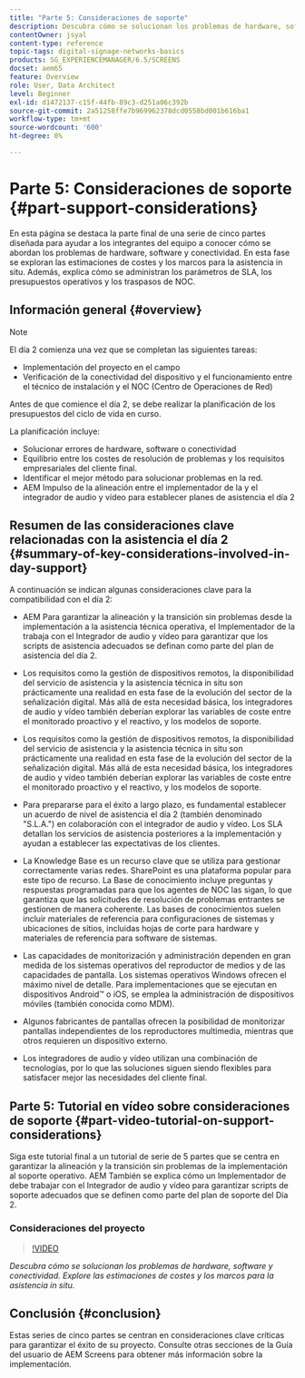 ```yaml
---
title: "Parte 5: Consideraciones de soporte"
description: Descubra cómo se solucionan los problemas de hardware, software y conectividad. Explore las estimaciones de costes y los marcos para la asistencia in situ. Además, descubra cómo se administran los parámetros de SLA, los presupuestos operativos y los traspasos de NOC.
contentOwner: jsyal
content-type: reference
topic-tags: digital-signage-networks-basics
products: SG_EXPERIENCEMANAGER/6.5/SCREENS
docset: aem65
feature: Overview
role: User, Data Architect
level: Beginner
exl-id: d1472137-c15f-44fb-89c3-d251a06c392b
source-git-commit: 2a51258ffe7b969962378dcd0558bd001b616ba1
workflow-type: tm+mt
source-wordcount: '600'
ht-degree: 0%

---
```


# Parte 5: Consideraciones de soporte {#part-support-considerations}

En esta página se destaca la parte final de una serie de cinco partes diseñada para ayudar a los integrantes del equipo a conocer cómo se abordan los problemas de hardware, software y conectividad. En esta fase se exploran las estimaciones de costes y los marcos para la asistencia in situ. Además, explica cómo se administran los parámetros de SLA, los presupuestos operativos y los traspasos de NOC.

## Información general {#overview}

>[!NOTE]
>
>El día 2 comienza una vez que se completan las siguientes tareas:
>
>* Implementación del proyecto en el campo
>* Verificación de la conectividad del dispositivo y el funcionamiento entre el técnico de instalación y el NOC (Centro de Operaciones de Red)
>
>Antes de que comience el día 2, se debe realizar la planificación de los presupuestos del ciclo de vida en curso.

La planificación incluye:

* Solucionar errores de hardware, software o conectividad
* Equilibrio entre los costes de resolución de problemas y los requisitos empresariales del cliente final.
* Identificar el mejor método para solucionar problemas en la red.
* AEM Impulso de la alineación entre el implementador de la y el integrador de audio y vídeo para establecer planes de asistencia el día 2

## Resumen de las consideraciones clave relacionadas con la asistencia el día 2 {#summary-of-key-considerations-involved-in-day-support}

A continuación se indican algunas consideraciones clave para la compatibilidad con el día 2:

* AEM Para garantizar la alineación y la transición sin problemas desde la implementación a la asistencia técnica operativa, el Implementador de la trabaja con el Integrador de audio y vídeo para garantizar que los scripts de asistencia adecuados se definan como parte del plan de asistencia del día 2.
* Los requisitos como la gestión de dispositivos remotos, la disponibilidad del servicio de asistencia y la asistencia técnica in situ son prácticamente una realidad en esta fase de la evolución del sector de la señalización digital. Más allá de esta necesidad básica, los integradores de audio y vídeo también deberían explorar las variables de coste entre el monitorado proactivo y el reactivo, y los modelos de soporte.

* Los requisitos como la gestión de dispositivos remotos, la disponibilidad del servicio de asistencia y la asistencia técnica in situ son prácticamente una realidad en esta fase de la evolución del sector de la señalización digital. Más allá de esta necesidad básica, los integradores de audio y vídeo también deberían explorar las variables de coste entre el monitorado proactivo y el reactivo, y los modelos de soporte.
* Para prepararse para el éxito a largo plazo, es fundamental establecer un acuerdo de nivel de asistencia el día 2 (también denominado &quot;S.L.A.&quot;) en colaboración con el integrador de audio y vídeo. Los SLA detallan los servicios de asistencia posteriores a la implementación y ayudan a establecer las expectativas de los clientes.
* La Knowledge Base es un recurso clave que se utiliza para gestionar correctamente varias redes. SharePoint es una plataforma popular para este tipo de recurso. La Base de conocimiento incluye preguntas y respuestas programadas para que los agentes de NOC las sigan, lo que garantiza que las solicitudes de resolución de problemas entrantes se gestionen de manera coherente. Las bases de conocimientos suelen incluir materiales de referencia para configuraciones de sistemas y ubicaciones de sitios, incluidas hojas de corte para hardware y materiales de referencia para software de sistemas.
* Las capacidades de monitorización y administración dependen en gran medida de los sistemas operativos del reproductor de medios y de las capacidades de pantalla. Los sistemas operativos Windows ofrecen el máximo nivel de detalle. Para implementaciones que se ejecutan en dispositivos Android™ o iOS, se emplea la administración de dispositivos móviles (también conocida como MDM).
* Algunos fabricantes de pantallas ofrecen la posibilidad de monitorizar pantallas independientes de los reproductores multimedia, mientras que otros requieren un dispositivo externo.
* Los integradores de audio y vídeo utilizan una combinación de tecnologías, por lo que las soluciones siguen siendo flexibles para satisfacer mejor las necesidades del cliente final.

## Parte 5: Tutorial en vídeo sobre consideraciones de soporte {#part-video-tutorial-on-support-considerations}

Siga este tutorial final a un tutorial de serie de 5 partes que se centra en garantizar la alineación y la transición sin problemas de la implementación al soporte operativo. AEM También se explica cómo un Implementador de debe trabajar con el Integrador de audio y vídeo para garantizar scripts de soporte adecuados que se definen como parte del plan de soporte del Día 2.

### Consideraciones del proyecto

>[!VIDEO](https://video.tv.adobe.com/v/28383)

*Descubra cómo se solucionan los problemas de hardware, software y conectividad. Explore las estimaciones de costes y los marcos para la asistencia in situ.*

## Conclusión {#conclusion}

Estas series de cinco partes se centran en consideraciones clave críticas para garantizar el éxito de su proyecto. Consulte otras secciones de la Guía del usuario de AEM Screens para obtener más información sobre la implementación.
